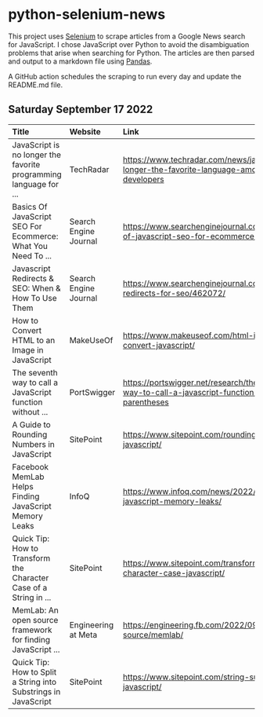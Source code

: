 # python-selenium-news

This project uses [Selenium](https://www.seleniumhq.org/) to scrape articles from a Google News search for JavaScript.
I chose JavaScript over Python to avoid the disambiguation problems that arise when searching for Python.
The articles are then parsed and output to a markdown file using [Pandas](https://pandas.pydata.org/).

A GitHub action schedules the scraping to run every day and update the README.md file.

## Saturday September 17 2022


| Title                                                             | Website               | Link                                                                                               |
|:------------------------------------------------------------------|:----------------------|:---------------------------------------------------------------------------------------------------|
| JavaScript is no longer the favorite programming language for ... | TechRadar             | https://www.techradar.com/news/javascript-no-longer-the-favorite-language-among-developers         |
| Basics Of JavaScript SEO For Ecommerce: What You Need To ...      | Search Engine Journal | https://www.searchenginejournal.com/basics-of-javascript-seo-for-ecommerce/463663/                 |
| Javascript Redirects & SEO: When & How To Use Them                | Search Engine Journal | https://www.searchenginejournal.com/javascript-redirects-for-seo/462072/                           |
| How to Convert HTML to an Image in JavaScript                     | MakeUseOf             | https://www.makeuseof.com/html-image-convert-javascript/                                           |
| The seventh way to call a JavaScript function without ...         | PortSwigger           | https://portswigger.net/research/the-seventh-way-to-call-a-javascript-function-without-parentheses |
| A Guide to Rounding Numbers in JavaScript                         | SitePoint             | https://www.sitepoint.com/rounding-numbers-javascript/                                             |
| Facebook MemLab Helps Finding JavaScript Memory Leaks             | InfoQ                 | https://www.infoq.com/news/2022/09/memlab-javascript-memory-leaks/                                 |
| Quick Tip: How to Transform the Character Case of a String in ... | SitePoint             | https://www.sitepoint.com/transform-string-character-case-javascript/                              |
| MemLab: An open source framework for finding JavaScript ...       | Engineering at Meta   | https://engineering.fb.com/2022/09/12/open-source/memlab/                                          |
| Quick Tip: How to Split a String into Substrings in JavaScript    | SitePoint             | https://www.sitepoint.com/string-substrings-javascript/                                            |